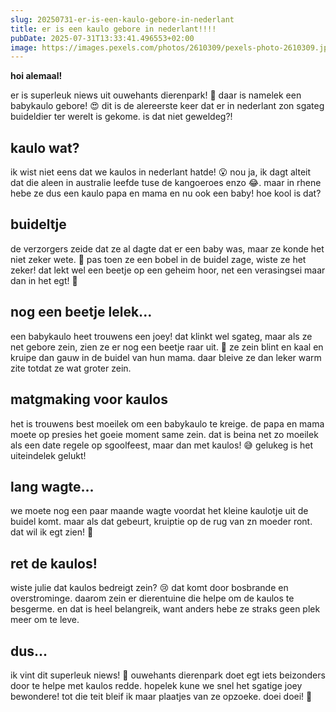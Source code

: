 ```yaml
---
slug: 20250731-er-is-een-kaulo-gebore-in-nederlant
title: er is een kaulo gebore in nederlant!!!!
pubDate: 2025-07-31T13:33:41.496553+02:00
image: https://images.pexels.com/photos/2610309/pexels-photo-2610309.jpeg
---
```

**hoi alemaal!**

er is superleuk niews uit ouwehants dierenpark! 🎉 daar is namelek een babykaulo gebore! 😍 dit is de alereerste keer dat er in nederlant zon sgateg buideldier ter werelt is gekome. is dat niet geweldeg?! 

## kaulo wat?

ik wist niet eens dat we kaulos in nederlant hatde! 😮 nou ja, ik dagt alteit dat die aleen in australie leefde tuse de kangoeroes enzo 😂. maar in rhene hebe ze dus een kaulo papa en mama en nu ook een baby! hoe kool is dat?

## buideltje

de verzorgers zeide dat ze al dagte dat er een baby was, maar ze konde het niet zeker wete. 🧐 pas toen ze een bobel in de buidel zage, wiste ze het zeker! dat lekt wel een beetje op een geheim hoor, net een verasingsei maar dan in het egt! 🐣

## nog een beetje lelek...

een babykaulo heet trouwens een joey! dat klinkt wel sgateg, maar als ze net gebore zein, zien ze er nog een beetje raar uit. 🤭 ze zein blint en kaal en kruipe dan gauw in de buidel van hun mama. daar bleive ze dan leker warm zite totdat ze wat groter zein.

## matgmaking voor kaulos

het is trouwens best moeilek om een babykaulo te kreige. de papa en mama moete op presies het goeie moment same zein. dat is beina net zo moeilek als een date regele op sgoolfeest, maar dan met kaulos! 😅 gelukeg is het uiteindelek gelukt!

## lang wagte...

we moete nog een paar maande wagte voordat het kleine kaulotje uit de buidel komt. maar als dat gebeurt, kruiptie op de rug van zn moeder ront. dat wil ik egt zien! 🥰

## ret de kaulos!

wiste julie dat kaulos bedreigt zein? 😢 dat komt door bosbrande en overstrominge. daarom zein er dierentuine die helpe om de kaulos te besgerme. en dat is heel belangreik, want anders hebe ze straks geen plek meer om te leve.

## dus...

ik vint dit superleuk niews! 🐨 ouwehants dierenpark doet egt iets beizonders door te helpe met kaulos redde. hopelek kune we snel het sgatige joey bewondere! tot die teit bleif ik maar plaatjes van ze opzoeke. doei doei! 👋

